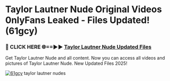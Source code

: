 # Taylor Lautner Nude Original Videos 0nlyFans Leaked - Files Updated! (61gcy)

<h3>🔴 CLICK HERE 🌐==►► <a href="https://tinyurl.com/52m3yx9h" rel="nofollow">Taylor Lautner Nude Updated Files</a></h3>

Get Taylor Lautner Nude and all content. Now you can access all videos and pictures of Taylor Lautner Nude. New Updated Files 2025!

[![61gcy](https://i.imgur.com/TnHtlc8.gif)](https://tinyurl.com/52m3yx9h)
taylor lautner nudes